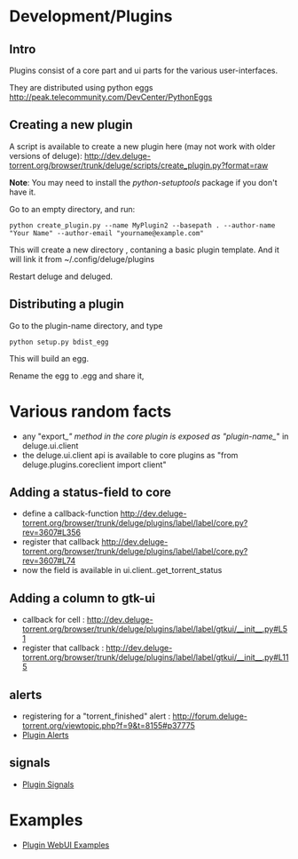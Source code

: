 # Development/Plugins



## Intro
Plugins consist of a core part and ui parts for the various user-interfaces.

They are distributed using python eggs http://peak.telecommunity.com/DevCenter/PythonEggs

## Creating a new plugin
A script is available to create a new plugin here (may not work with older versions of deluge): http://dev.deluge-torrent.org/browser/trunk/deluge/scripts/create_plugin.py?format=raw

**Note**: You may need to install the *python-setuptools* package if you don't have it.

Go to an empty directory, and run:

```
python create_plugin.py --name MyPlugin2 --basepath . --author-name "Your Name" --author-email "yourname@example.com"
```

This will create a new directory <plugin-name> , contaning a basic plugin template.
And it will link it from ~/.config/deluge/plugins

Restart deluge and deluged.

## Distributing a plugin
Go to the plugin-name directory, and type

`python setup.py bdist_egg`

This will build an egg.

Rename the egg to <plugin-name>.egg and share it,

# Various random facts
* any "export_*" method in the core plugin is exposed as "plugin-name_*" in deluge.ui.client
* the deluge.ui.client api is available to core plugins as "from deluge.plugins.coreclient import client"

## Adding a status-field to core
* define a callback-function http://dev.deluge-torrent.org/browser/trunk/deluge/plugins/label/label/core.py?rev=3607#L356
* register that callback http://dev.deluge-torrent.org/browser/trunk/deluge/plugins/label/label/core.py?rev=3607#L74
* now the field is available in ui.client..get_torrent_status

## Adding a column to gtk-ui
* callback for cell : http://dev.deluge-torrent.org/browser/trunk/deluge/plugins/label/label/gtkui/__init__.py#L51
* register that callback  :  http://dev.deluge-torrent.org/browser/trunk/deluge/plugins/label/label/gtkui/__init__.py#L115

## alerts
* registering for a "torrent_finished" alert : http://forum.deluge-torrent.org/viewtopic.php?f=9&t=8155#p37775
* [Plugin Alerts](/development/plugins/alerts.md)

## signals
* [Plugin Signals](/development/plugins/signals.md)

# Examples
* [Plugin WebUI Examples](/development/plugins/webui/examples.md)


